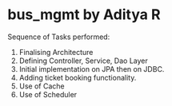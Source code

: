 # bus_mgmt by Aditya R

Sequence of Tasks performed:

1. Finalising Architecture
2. Defining Controller, Service, Dao Layer
3. Initial implementation on JPA then on JDBC.
4. Adding ticket booking functionality.
5. Use of Cache
6. Use of Scheduler
